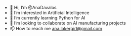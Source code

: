 - 👋 Hi, I’m @AnaDavalos
- 👀 I’m interested in Artificial Intelligence
- 🌱 I’m currently learning Python for AI
- 💞️ I’m looking to collaborate on AI manufacturing projects
- 📫 How to reach me ana.lakergirl@gmail.com

<!---
AnaDavalos/AnaDavalos is a ✨ special ✨ repository because its `README.md` (this file) appears on your GitHub profile.
You can click the Preview link to take a look at your changes.
--->
